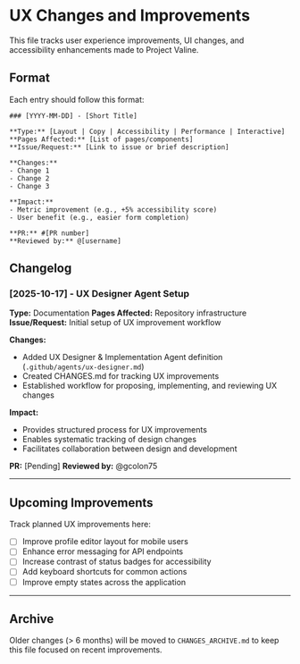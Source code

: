 # UX Changes and Improvements

This file tracks user experience improvements, UI changes, and accessibility enhancements made to Project Valine.

## Format

Each entry should follow this format:

```
### [YYYY-MM-DD] - [Short Title]

**Type:** [Layout | Copy | Accessibility | Performance | Interactive]
**Pages Affected:** [List of pages/components]
**Issue/Request:** [Link to issue or brief description]

**Changes:**
- Change 1
- Change 2
- Change 3

**Impact:**
- Metric improvement (e.g., +5% accessibility score)
- User benefit (e.g., easier form completion)

**PR:** #[PR number]
**Reviewed by:** @[username]
```

## Changelog

### [2025-10-17] - UX Designer Agent Setup

**Type:** Documentation
**Pages Affected:** Repository infrastructure
**Issue/Request:** Initial setup of UX improvement workflow

**Changes:**
- Added UX Designer & Implementation Agent definition (`.github/agents/ux-designer.md`)
- Created CHANGES.md for tracking UX improvements
- Established workflow for proposing, implementing, and reviewing UX changes

**Impact:**
- Provides structured process for UX improvements
- Enables systematic tracking of design changes
- Facilitates collaboration between design and development

**PR:** [Pending]
**Reviewed by:** @gcolon75

---

## Upcoming Improvements

Track planned UX improvements here:

- [ ] Improve profile editor layout for mobile users
- [ ] Enhance error messaging for API endpoints
- [ ] Increase contrast of status badges for accessibility
- [ ] Add keyboard shortcuts for common actions
- [ ] Improve empty states across the application

---

## Archive

Older changes (> 6 months) will be moved to `CHANGES_ARCHIVE.md` to keep this file focused on recent improvements.
